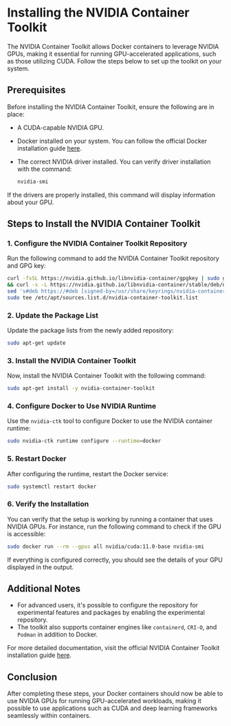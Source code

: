 # Installing the NVIDIA Container Toolkit

The NVIDIA Container Toolkit allows Docker containers to leverage NVIDIA GPUs, making it essential for running GPU-accelerated applications, such as those utilizing CUDA. Follow the steps below to set up the toolkit on your system.

## Prerequisites

Before installing the NVIDIA Container Toolkit, ensure the following are in place:

- A CUDA-capable NVIDIA GPU.
- Docker installed on your system. You can follow the official Docker installation guide [here](https://docs.docker.com/get-docker/).
- The correct NVIDIA driver installed. You can verify driver installation with the command:
  
  ```bash
  nvidia-smi
  ```

If the drivers are properly installed, this command will display information about your GPU.

## Steps to Install the NVIDIA Container Toolkit

### 1. Configure the NVIDIA Container Toolkit Repository

Run the following command to add the NVIDIA Container Toolkit repository and GPG key:

```bash
curl -fsSL https://nvidia.github.io/libnvidia-container/gpgkey | sudo gpg --dearmor -o /usr/share/keyrings/nvidia-container-toolkit-keyring.gpg \
&& curl -s -L https://nvidia.github.io/libnvidia-container/stable/deb/nvidia-container-toolkit.list | \
sed 's#deb https://#deb [signed-by=/usr/share/keyrings/nvidia-container-toolkit-keyring.gpg] https://#g' | \
sudo tee /etc/apt/sources.list.d/nvidia-container-toolkit.list
```

### 2. Update the Package List

Update the package lists from the newly added repository:

```bash
sudo apt-get update
```

### 3. Install the NVIDIA Container Toolkit

Now, install the NVIDIA Container Toolkit with the following command:

```bash
sudo apt-get install -y nvidia-container-toolkit
```

### 4. Configure Docker to Use NVIDIA Runtime

Use the `nvidia-ctk` tool to configure Docker to use the NVIDIA container runtime:

```bash
sudo nvidia-ctk runtime configure --runtime=docker
```

### 5. Restart Docker

After configuring the runtime, restart the Docker service:

```bash
sudo systemctl restart docker
```

### 6. Verify the Installation

You can verify that the setup is working by running a container that uses NVIDIA GPUs. For instance, run the following command to check if the GPU is accessible:

```bash
sudo docker run --rm --gpus all nvidia/cuda:11.0-base nvidia-smi
```

If everything is configured correctly, you should see the details of your GPU displayed in the output.

## Additional Notes

- For advanced users, it's possible to configure the repository for experimental features and packages by enabling the experimental repository.
- The toolkit also supports container engines like `containerd`, `CRI-O`, and `Podman` in addition to Docker.

For more detailed documentation, visit the official NVIDIA Container Toolkit installation guide [here](https://docs.nvidia.com/datacenter/cloud-native/container-toolkit/install-guide.html).

## Conclusion

After completing these steps, your Docker containers should now be able to use NVIDIA GPUs for running GPU-accelerated workloads, making it possible to use applications such as CUDA and deep learning frameworks seamlessly within containers.